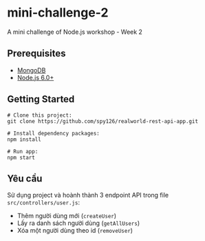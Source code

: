 # mini-challenge-2

A mini challenge of Node.js workshop - Week 2

## Prerequisites
- [MongoDB](https://www.mongodb.org/downloads)
- [Node.js 6.0+](http://nodejs.org)

## Getting Started
```
# Clone this project:
git clone https://github.com/spy126/realworld-rest-api-app.git

# Install dependency packages:
npm install

# Run app:
npm start
```

## Yêu cầu

Sử dụng project và hoành thành 3 endpoint API trong file `src/controllers/user.js`:
 + Thêm người dùng mới (`createUser`)
 + Lấy ra danh sách người dùng (`getAllUsers`)
 + Xóa một người dùng theo id (`removeUser`)

